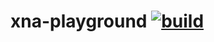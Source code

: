 # xna-playground [![build](https://img.shields.io/github/workflow/status/yodasoda1219/xna-playground/build)](https://github.com/yodasoda1219/xna-playground/actions/workflows/build.yml)